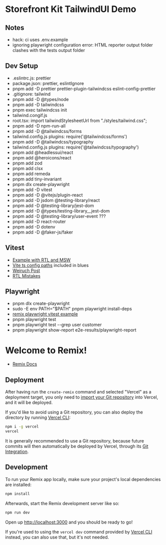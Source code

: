 # Storefront Kit TailwindUI Demo

## Notes

- hack: ci uses .env.example
- ignoring playwright configuration error: HTML reporter output folder clashes with the tests output folder

## Dev Setup

- .eslintrc.js: prettier
- package.json: prettier, eslintIgnore
- pnpm add -D prettier prettier-plugin-tailwindcss eslint-config-prettier
- .gitignore: tailwind
- pnpm add -D @types/node
- pnpm add -D tailwindcss
- pnpm exec tailwindcss init
- tailwind.congif.js
- root.tsx: import tailwindStylesheetUrl from "./styles/tailwind.css";
- pnpm add -D npm-run-all
- pnpm add -D @tailwindcss/forms
- tailwind.config.js plugins: require('@tailwindcss/forms')
- pnpm add -D @tailwindcss/typography
- tailwind.config.js plugins: require('@tailwindcss/typography')
- pnpm add @headlessui/react
- pnpm add @heroicons/react
- pnpm add zod
- pnpm add clsx
- pnpm add remeda
- pnpm add tiny-invariant
- pnpm dlx create-playwright
- pnpm add -D vitest
- pnpm add -D @vitejs/plugin-react
- pnpm add -D jsdom @testing-library/react
- pnpm add -D @testing-library/jest-dom
- pnpm add -D @types/testing-library\_\_jest-dom
- pnpm add -D @testing-library/user-event ???
- pnpm add -D react-router
- pnpm add -D dotenv
- pnpm add -D @faker-js/faker

## Vitest

- [Example with RTL and MSW](https://github.com/vitest-dev/vitest/tree/main/examples/react-testing-lib-msw)
- [Vite ts config paths](https://www.npmjs.com/package/vite-tsconfig-paths) included in blues
- [Weiruch Post](https://www.robinwieruch.de/vitest-react-testing-library/)
- [RTL Mistakes](https://kentcdodds.com/blog/common-mistakes-with-react-testing-library)

## Playwright

- pnpm dlx create-playwright
- sudo -E env PATH="$PATH" pnpm playwright install-deps
- [remix playwright vitest example](https://github.com/jacob-ebey/remix-vitest)
- pnpm playwright test
- pnpm playwright test --grep user customer
- pnpm playwright show-report e2e-results/playwright-report

# Welcome to Remix!

- [Remix Docs](https://remix.run/docs)

## Deployment

After having run the `create-remix` command and selected "Vercel" as a deployment target, you only need to [import your Git repository](https://vercel.com/new) into Vercel, and it will be deployed.

If you'd like to avoid using a Git repository, you can also deploy the directory by running [Vercel CLI](https://vercel.com/cli):

```sh
npm i -g vercel
vercel
```

It is generally recommended to use a Git repository, because future commits will then automatically be deployed by Vercel, through its [Git Integration](https://vercel.com/docs/concepts/git).

## Development

To run your Remix app locally, make sure your project's local dependencies are installed:

```sh
npm install
```

Afterwards, start the Remix development server like so:

```sh
npm run dev
```

Open up [http://localhost:3000](http://localhost:3000) and you should be ready to go!

If you're used to using the `vercel dev` command provided by [Vercel CLI](https://vercel.com/cli) instead, you can also use that, but it's not needed.
